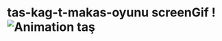 # tas-kag-t-makas-oyunu screenGif !![Animation taş](https://user-images.githubusercontent.com/118935193/212764670-f6666ec3-4860-4421-8fcc-756278980657.gif)
#
